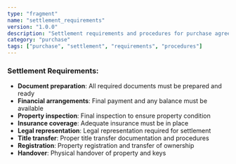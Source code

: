 ```yaml
---
type: "fragment"
name: "settlement_requirements"
version: "1.0.0"
description: "Settlement requirements and procedures for purchase agreements"
category: "purchase"
tags: ["purchase", "settlement", "requirements", "procedures"]
---
```


### Settlement Requirements:
- **Document preparation**: All required documents must be prepared and ready
- **Financial arrangements**: Final payment and any balance must be available
- **Property inspection**: Final inspection to ensure property condition
- **Insurance coverage**: Adequate insurance must be in place
- **Legal representation**: Legal representation required for settlement
- **Title transfer**: Proper title transfer documentation and procedures
- **Registration**: Property registration and transfer of ownership
- **Handover**: Physical handover of property and keys